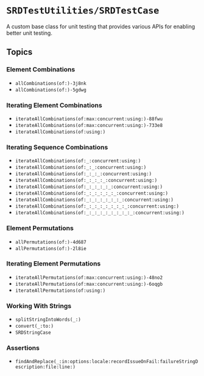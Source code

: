 # ``SRDTestUtilities/SRDTestCase``

A custom base class for unit testing that provides various APIs for enabling better unit testing.

## Topics

### Element Combinations

- ``allCombinations(of:)-3j8nk``
- ``allCombinations(of:)-5gdwg``

### Iterating Element Combinations

- ``iterateAllCombinations(of:max:concurrent:using:)-88fwu``
- ``iterateAllCombinations(of:max:concurrent:using:)-733e8``
- ``iterateAllCombinations(of:using:)``

### Iterating Sequence Combinations

- ``iterateAllCombinations(of:_:concurrent:using:)`` 
- ``iterateAllCombinations(of:_:_:concurrent:using:)``
- ``iterateAllCombinations(of:_:_:_:concurrent:using:)``
- ``iterateAllCombinations(of:_:_:_:_:concurrent:using:)``
- ``iterateAllCombinations(of:_:_:_:_:_:concurrent:using:)``
- ``iterateAllCombinations(of:_:_:_:_:_:_:concurrent:using:)``
- ``iterateAllCombinations(of:_:_:_:_:_:_:_:concurrent:using:)``
- ``iterateAllCombinations(of:_:_:_:_:_:_:_:_:concurrent:using:)``
- ``iterateAllCombinations(of:_:_:_:_:_:_:_:_:_:concurrent:using:)``

### Element Permutations

- ``allPermutations(of:)-4d687``
- ``allPermutations(of:)-2l8ie``

### Iterating Element Permutations

- ``iterateAllPermutations(of:max:concurrent:using:)-48no2``
- ``iterateAllPermutations(of:max:concurrent:using:)-6oqgb``
- ``iterateAllPermutations(of:using:)``

### Working With Strings

- ``splitStringIntoWords(_:)``
- ``convert(_:to:)``
- ``SRDStringCase``

### Assertions

- ``findAndReplace(_:in:options:locale:recordIssueOnFail:failureStringDescription:file:line:)``
